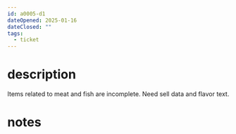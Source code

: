 ```yaml
---
id: a0005-d1
dateOpened: 2025-01-16
dateClosed: ""
tags:
  - ticket
---
```

# description
Items related to meat and fish are incomplete. Need sell data and flavor text.
# notes
